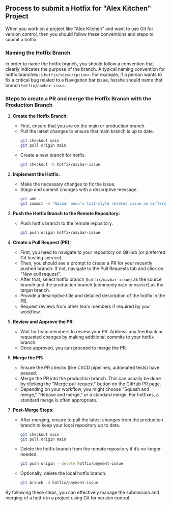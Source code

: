 ## Process to submit a Hotfix for "Alex Kitchen" Project

When you work on a project like "Alex Kitchen" and want to use Git for version control, then you should follow these conventions and steps to submit a hotfix:

### Naming the Hotfix Branch

In order to name the hotfix branch, you should follow a convention that clearly indicates the purpose of the branch. A typical naming convention for hotfix branches is `hotfix/<description>`. For example, if a person wants to fix a critical bug related to a Navigation bar issue, he/she should name that branch `hotfix/navbar-issue`.

### Steps to create a PR and merge the Hotfix Branch with the Production Branch

1. **Create the Hotfix Branch:**
   - First, ensure that you are on the main or production branch.
   - Pull the latest changes to ensure that main branch is up to date.
     ```sh
     git checkout main
     git pull origin main
     ```
   - Create a new branch for hotfix.
     ```sh
     git checkout -b hotfix/navbar-issue
     ```

2. **Implement the Hotfix:**
   - Make the necessary changes to fix the issue.
   - Stage and commit changes with a descriptive message.
     ```sh
     git add .
     git commit -m "Navbar menu's list-style related issue on different devices got fixed."
     ```

3. **Push the Hotfix Branch to the Remote Repository:**
   - Push hotfix branch to the remote repository.
     ```sh
     git push origin hotfix/navbar-issue
     ```

4. **Create a Pull Request (PR):**
   - First, you need to navigate to your repository on GitHub (or preferred Git hosting service).
   - Then, you should see a prompt to create a PR for your recently pushed branch. If not, navigate to the Pull Requests tab and click on "New pull request".
   - After that, select hotfix branch (`hotfix/navbar-issue`) as the source branch and the production branch (commonly `main` or `master`) as the target branch.
   - Provide a descriptive title and detailed description of the hotfix in the PR.
   - Request reviews from other team members if required by your workflow.

5. **Review and Approve the PR:**
   - Wait for team members to review your PR. Address any feedback or requested changes by making additional commits to your hotfix branch.
   - Once approved, you can proceed to merge the PR.

6. **Merge the PR:**
   - Ensure the PR checks (like CI/CD pipelines, automated tests) have passed.
   - Merge the PR into the production branch. This can usually be done by clicking the "Merge pull request" button on the GitHub PR page.
   - Depending on your workflow, you might choose "Squash and merge," "Rebase and merge," or a standard merge. For hotfixes, a standard merge is often appropriate.

7. **Post-Merge Steps:**
   - After merging, ensure to pull the latest changes from the production branch to keep your local repository up to date.
     ```sh
     git checkout main
     git pull origin main
     ```
   - Delete the hotfix branch from the remote repository if it’s no longer needed.
     ```sh
     git push origin --delete hotfix/payment-issue
     ```
   - Optionally, delete the local hotfix branch.
     ```sh
     git branch -d hotfix/payment-issue
     ```

By following these steps, you can effectively manage the submission and merging of a hotfix in a project using Git for version control.